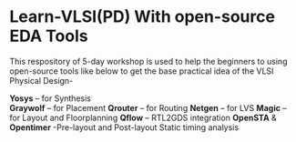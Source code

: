 # Learn-VLSI(PD) With open-source EDA Tools
This respository of 5-day workshop is used to help the beginners to using open-source tools like below to get the base practical idea of the VLSI Physical Design- 


**Yosys** – for Synthesis<br/>
**Graywolf** – for Placement
**Qrouter** – for Routing
**Netgen** – for LVS
**Magic** – for Layout and Floorplanning
**Qflow** – RTL2GDS integration
**OpenSTA** & **Opentimer** -Pre-layout and Post-layout Static timing analysis
